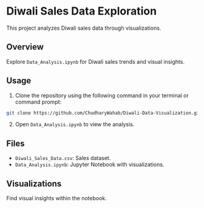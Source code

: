 # Diwali Sales Data Exploration

This project analyzes Diwali sales data through visualizations.

## Overview

Explore `Data_Analysis.ipynb` for Diwali sales trends and visual insights.

## Usage


1. Clone the repository using the following command in your terminal or command prompt:

```bash
git clone https://github.com/ChudharyWahab/Diwali-Data-Visualization.git
```  
2. Open `Data_Analysis.ipynb` to view the analysis.

## Files

- `Diwali_Sales_Data.csv`: Sales dataset.
- `Data_Analysis.ipynb`: Jupyter Notebook with visualizations.

## Visualizations

Find visual insights within the notebook.


